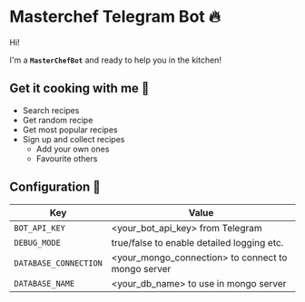 # Masterchef Telegram Bot :fire:

Hi!

I'm a **`MasterChefBot`** and ready to help you in the kitchen!

## Get it cooking with me :pizza:
- Search recipes
- Get random recipe
- Get most popular recipes
- Sign up and collect recipes
    - Add your own ones
    - Favourite others

## Configuration 🔧
| Key | Value |
| --- | --- |
| `BOT_API_KEY`         | <your_bot_api_key> from Telegram                   |
| `DEBUG_MODE`          | true/false to enable detailed logging etc.         |
| `DATABASE_CONNECTION` | <your_mongo_connection> to connect to mongo server |
| `DATABASE_NAME`       | <your_db_name> to use in mongo server              | 